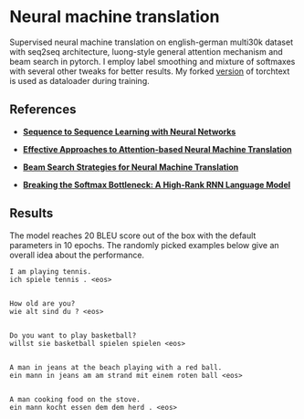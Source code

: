 # Neural machine translation

Supervised neural machine translation on english-german multi30k dataset with seq2seq architecture, luong-style general attention mechanism and beam search in pytorch. I employ label smoothing and mixture of softmaxes with several other tweaks for better results. My forked [version](https://github.com/Mrpatekful/text) of torchtext is used as dataloader during training.

## References

- **[Sequence to Sequence Learning with Neural Networks](https://arxiv.org/abs/1409.3215)**

- **[Effective Approaches to Attention-based Neural Machine Translation](https://arxiv.org/pdf/1508.04025.pdf)**

- **[Beam Search Strategies for Neural Machine Translation](https://arxiv.org/pdf/1702.01806.pdf)**

- **[Breaking the Softmax Bottleneck: A High-Rank RNN Language Model](https://arxiv.org/pdf/1711.03953.pdf)**

## Results

The model reaches 20 BLEU score out of the box with the default parameters in 10 epochs. The randomly picked examples below give an overall idea about the performance.

```text
I am playing tennis.
ich spiele tennis . <eos>


How old are you?
wie alt sind du ? <eos>


Do you want to play basketball?
willst sie basketball spielen spielen <eos>


A man in jeans at the beach playing with a red ball.
ein mann in jeans am am strand mit einem roten ball <eos>


A man cooking food on the stove.
ein mann kocht essen dem dem herd . <eos>
```
